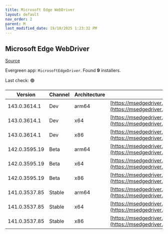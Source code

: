 ```yaml
---
title: Microsoft Edge WebDriver
layout: default
nav_order: 2
parent: M
last_modified_date: 19/10/2025 1:23:32 PM
---
```


## Microsoft Edge WebDriver

[Source](https://www.microsoft.com/edge)

Evergreen app: `MicrosoftEdgeDriver`. Found **9** installers.

Last check: 🟢

| Version       | Channel | Architecture | URI                                                                                                                                            |
| ------------- | ------- | ------------ | ---------------------------------------------------------------------------------------------------------------------------------------------- |
| 143.0.3614.1  | Dev     | arm64        | [https://msedgedriver.microsoft.com/143.0.3614.1/edgedriver_arm64.zip](https://msedgedriver.microsoft.com/143.0.3614.1/edgedriver_arm64.zip)   |
| 143.0.3614.1  | Dev     | x64          | [https://msedgedriver.microsoft.com/143.0.3614.1/edgedriver_win64.zip](https://msedgedriver.microsoft.com/143.0.3614.1/edgedriver_win64.zip)   |
| 143.0.3614.1  | Dev     | x86          | [https://msedgedriver.microsoft.com/143.0.3614.1/edgedriver_win32.zip](https://msedgedriver.microsoft.com/143.0.3614.1/edgedriver_win32.zip)   |
| 142.0.3595.19 | Beta    | arm64        | [https://msedgedriver.microsoft.com/142.0.3595.19/edgedriver_arm64.zip](https://msedgedriver.microsoft.com/142.0.3595.19/edgedriver_arm64.zip) |
| 142.0.3595.19 | Beta    | x64          | [https://msedgedriver.microsoft.com/142.0.3595.19/edgedriver_win64.zip](https://msedgedriver.microsoft.com/142.0.3595.19/edgedriver_win64.zip) |
| 142.0.3595.19 | Beta    | x86          | [https://msedgedriver.microsoft.com/142.0.3595.19/edgedriver_win32.zip](https://msedgedriver.microsoft.com/142.0.3595.19/edgedriver_win32.zip) |
| 141.0.3537.85 | Stable  | arm64        | [https://msedgedriver.microsoft.com/141.0.3537.85/edgedriver_arm64.zip](https://msedgedriver.microsoft.com/141.0.3537.85/edgedriver_arm64.zip) |
| 141.0.3537.85 | Stable  | x64          | [https://msedgedriver.microsoft.com/141.0.3537.85/edgedriver_win64.zip](https://msedgedriver.microsoft.com/141.0.3537.85/edgedriver_win64.zip) |
| 141.0.3537.85 | Stable  | x86          | [https://msedgedriver.microsoft.com/141.0.3537.85/edgedriver_win32.zip](https://msedgedriver.microsoft.com/141.0.3537.85/edgedriver_win32.zip) |
